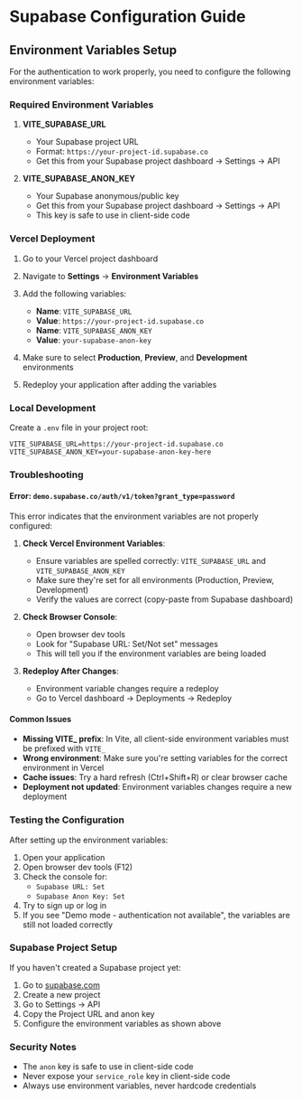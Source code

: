 # Supabase Configuration Guide

## Environment Variables Setup

For the authentication to work properly, you need to configure the following environment variables:

### Required Environment Variables

1. **VITE_SUPABASE_URL**
   - Your Supabase project URL
   - Format: `https://your-project-id.supabase.co`
   - Get this from your Supabase project dashboard → Settings → API

2. **VITE_SUPABASE_ANON_KEY**
   - Your Supabase anonymous/public key
   - Get this from your Supabase project dashboard → Settings → API
   - This key is safe to use in client-side code

### Vercel Deployment

1. Go to your Vercel project dashboard
2. Navigate to **Settings** → **Environment Variables**
3. Add the following variables:
   - **Name**: `VITE_SUPABASE_URL`
   - **Value**: `https://your-project-id.supabase.co`
   - **Name**: `VITE_SUPABASE_ANON_KEY`
   - **Value**: `your-supabase-anon-key`

4. Make sure to select **Production**, **Preview**, and **Development** environments
5. Redeploy your application after adding the variables

### Local Development

Create a `.env` file in your project root:

```env
VITE_SUPABASE_URL=https://your-project-id.supabase.co
VITE_SUPABASE_ANON_KEY=your-supabase-anon-key-here
```

### Troubleshooting

#### Error: `demo.supabase.co/auth/v1/token?grant_type=password`

This error indicates that the environment variables are not properly configured:

1. **Check Vercel Environment Variables**:
   - Ensure variables are spelled correctly: `VITE_SUPABASE_URL` and `VITE_SUPABASE_ANON_KEY`
   - Make sure they're set for all environments (Production, Preview, Development)
   - Verify the values are correct (copy-paste from Supabase dashboard)

2. **Check Browser Console**:
   - Open browser dev tools
   - Look for "Supabase URL: Set/Not set" messages
   - This will tell you if the environment variables are being loaded

3. **Redeploy After Changes**:
   - Environment variable changes require a redeploy
   - Go to Vercel dashboard → Deployments → Redeploy

#### Common Issues

- **Missing VITE_ prefix**: In Vite, all client-side environment variables must be prefixed with `VITE_`
- **Wrong environment**: Make sure you're setting variables for the correct environment in Vercel
- **Cache issues**: Try a hard refresh (Ctrl+Shift+R) or clear browser cache
- **Deployment not updated**: Environment variables changes require a new deployment

### Testing the Configuration

After setting up the environment variables:

1. Open your application
2. Open browser dev tools (F12)
3. Check the console for:
   - `Supabase URL: Set`
   - `Supabase Anon Key: Set`
4. Try to sign up or log in
5. If you see "Demo mode - authentication not available", the variables are still not loaded correctly

### Supabase Project Setup

If you haven't created a Supabase project yet:

1. Go to [supabase.com](https://supabase.com)
2. Create a new project
3. Go to Settings → API
4. Copy the Project URL and anon key
5. Configure the environment variables as shown above

### Security Notes

- The `anon` key is safe to use in client-side code
- Never expose your `service_role` key in client-side code
- Always use environment variables, never hardcode credentials